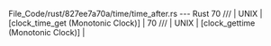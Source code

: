 File_Code/rust/827ee7a70a/time/time_after.rs --- Rust
70 /// | UNIX      | [clock_time_get (Monotonic Clock)]                                   |                                                                  70 /// | UNIX      | [clock_gettime (Monotonic Clock)]                                    |

